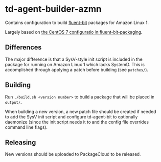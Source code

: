 # td-agent-builder-azmn

Contains configuration to build [fluent-bit]() packages for Amazon Linux 1.

Largely based on [the CentOS 7 configuratio in
fluent-bit-packaging](https://github.com/fluent/fluent-bit-packaging/tree/master/distros/centos/7).

## Differences

The major difference is that a SysV-style init script is included in the package for running on Amazon Linux 1 which
lacks SystemD. This is accomplished through applying a patch before building (see `patches/`).

## Building

Run `./build.sh <version number>` to build a package that will be placed in `output/`.

When building a new version, a new patch file should be created if needed to add the SysV init script and configure
td-agent-bit to optionally daemonize (since the init script needs it to and the config file overrides command line
flags).

## Releasing

New versions should be uploaded to PackageCloud to be released.

